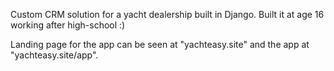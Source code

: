 Custom CRM solution for a yacht dealership built in Django. Built it at age 16 working after high-school :)

Landing page for the app can be seen at "yachteasy.site" and the app at "yachteasy.site/app".
